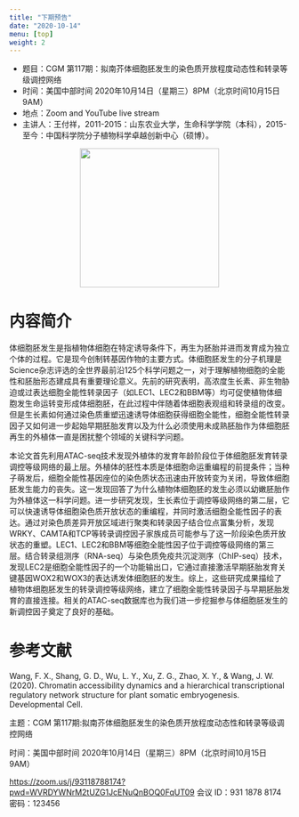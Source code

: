 ```yaml
---
title: "下期预告"
date: "2020-10-14"
menu: [top]
weight: 2
---
```


- 题目：CGM 第117期：拟南芥体细胞胚发生的染色质开放程度动态性和转录等级调控网络
- 时间：美国中部时间 2020年10月14日（星期三）8PM（北京时间10月15日 9AM）
- 地点：Zoom and YouTube live stream
- 主讲人：王付祥，2011-2015：山东农业大学，生命科学学院（本科），2015-至今：中国科学院分子植物科学卓越创新中心（硕博）。


<div align="center">
<img src="https://i.ibb.co/7Wty60h/1.png" height=250>
</div>

# 内容简介

体细胞胚发生是指植物体细胞在特定诱导条件下，再生为胚胎并进而发育成为独立个体的过程。它是现今创制转基因作物的主要方式。体细胞胚发生的分子机理是Science杂志评选的全世界最前沿125个科学问题之一，对于理解植物细胞的全能性和胚胎形态建成具有重要理论意义。先前的研究表明，高浓度生长素、非生物胁迫或过表达细胞全能性转录因子（如LEC1、LEC2和BBM等）均可促使植物体细胞发生命运转变形成体细胞胚，在此过程中伴随着体细胞表观组和转录组的改变。但是生长素如何通过染色质重塑迅速诱导体细胞获得细胞全能性，细胞全能性转录因子又如何进一步起始早期胚胎发育以及为什么必须使用未成熟胚胎作为体细胞胚再生的外植体一直是困扰整个领域的关键科学问题。

本论文首先利用ATAC-seq技术发现外植体的发育年龄阶段位于体细胞胚发育转录调控等级网络的最上层。外植体的胚性本质是体细胞命运重编程的前提条件；当种子萌发后，细胞全能性基因座位的染色质状态迅速由开放转变为关闭，导致体细胞胚发生能力的丧失。这一发现回答了为什么植物体细胞胚的发生必须以幼嫩胚胎作为外植体这一科学问题。进一步研究发现，生长素位于调控等级网络的第二层，它可以快速诱导体细胞染色质开放状态的重编程，并同时激活细胞全能性因子的表达。通过对染色质差异开放区域进行聚类和转录因子结合位点富集分析，发现WRKY、CAMTA和TCP等转录调控因子家族成员可能参与了这一阶段染色质开放状态的重塑。LEC1、LEC2和BBM等细胞全能性因子位于调控等级网络的第三层。结合转录组测序（RNA-seq）与染色质免疫共沉淀测序（ChIP-seq）技术，发现LEC2是细胞全能性因子的一个功能输出口，它通过直接激活早期胚胎发育关键基因WOX2和WOX3的表达诱发体细胞胚的发生。综上，这些研究成果描绘了植物体细胞胚发生的转录调控等级网络，建立了细胞全能性转录因子与早期胚胎发育的直接连接。相关的ATAC-seq数据库也为我们进一步挖掘参与体细胞胚发生的新调控因子奠定了良好的基础。


# 参考文献

Wang, F. X., Shang, G. D., Wu, L. Y., Xu, Z. G., Zhao, X. Y., & Wang, J. W. (2020). Chromatin accessibility dynamics and a hierarchical transcriptional regulatory network structure for plant somatic embryogenesis. Developmental Cell.


主题：CGM 第117期:拟南芥体细胞胚发生的染色质开放程度动态性和转录等级调控网络

时间：美国中部时间 2020年10月14日（星期三）8PM（北京时间10月15日 9AM）

https://zoom.us/j/93118788174?pwd=WVRDYWNrM2tUZG1JcENuQnBOQ0FqUT09
会议 ID：931 1878 8174
密码：123456




